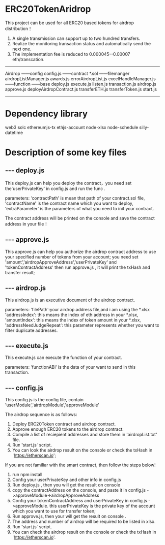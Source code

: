 # ERC20TokenAridrop
This project can be used for all ERC20 based tokens for airdrop distribution！
1. A single transmission can support up to two hundred transfers.
2. Realize the monitoring transaction status and automatically send the next one.
3. The implementation fee is reduced to 0.000045--0.00007 eth/transcation.

--------------------------------------------------------------------
Airdrop
    ——config
        config.js
    ——contract
        *.sol
    ——filemanger
        airdropListManager.js
        awards.js
        errorAirdropList.js
        excelHandleManager.js
    ——function
        ——base
            deploy.js
            execute.js
            listen.js
            transaction.js
        airdrop.js
        approve.js
        deployAirdropContract.js
        transferETH.js
        transferToken.js
    start.js
    
--------------------------------------------------------------------
# Dependency library
web3 solc ethereumjs-tx ethjs-account node-xlsx node-schedule silly-datetime

# Description of some key files
## --- deploy.js
This deploy.js can help you deploy the contract，you need set the'userPrivateKey' in config.js and run the func <deployContract>.

parameters:
'contractPath' is mean that path of your contract.sol file,
'contractName' is the contract name which you want to deploy,
'extraParameter' is the parameters of what you need to init your contract.

The contract address will be printed on the console and save the contract address in your file！

## --- approve.js
This approve.js can help you authorize the airdrop contract address to use your specified number of tokens from your account;
you need set 'amount','airdropApproveAddress','userPrivateKey' and 'tokenContractAddress'
then run approve.js , it will print the txHash and transfer result;

## --- airdrop.js
This airdrop.js is an executive document of the airdrop contract.

parameters:
'filePath':your airdrop address file,and i am using the *.xlsx
'addressIndex': this means the index of eth address in your *.xlsx,
'amountIndex': this means the index of token amount in your *.xlsx,
'addressNeedJudgeRepeat': this parameter represents whether you want to filter duplicate addresses.

## --- execute.js
This execute.js can execute the function of your contract. 

parameters:
'functionABI' is the data of your want to send in this transaction.

## --- config.js
This config.js is the config file, contain 'userModule','airdropModule','approveModule'


The airdrop sequence is as follows:
1. Deploy ERC20Token contract and airdrop contract.
2. Approve enough ERC20 tokens to the airdrop contract.
3. Compile a list of reciepient addresses and store them in 'airdropList.txt' file.
4. Run 'start.js' script.
5. You can look the airdrop result on the console or check the txHash in 'https://etherscan.io';

If you are not familiar with the smart contract, then follow the steps below!
1. run npm install 
2. Config your userPrivateKey and other info in config.js
3. Run deploy.js , then you will get the result on console 
4. copy the contractAddress on the console, and paste it in config.js ->approveModule->airdropApproveAddress
5. Config your tokenContractAddress and userPrivateKey in config.js ->approveModule. this userPrivateKey is the private key of the account which you want to use for transfer token;
6. Run approve.js, then your will get the result on console .
7. The address and number of airdrop will be required to be listed in xlsx.
8. Run 'start.js' script.
9. You can check the airdrop result on the console or check the txHash in 'https://etherscan.io'.





